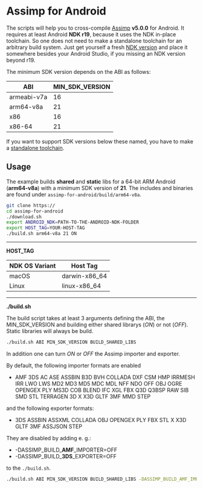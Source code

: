 # Assimp for Android
The scripts will help you to cross-compile [Assimp](https://github.com/assimp/assimp) **v5.0.0** for Android.
It requires at least Android **NDK r19**, because it uses the NDK in-place toolchain. So one does not need to make a standalone toolchain for an arbitrary build system.
Just get yourself a fresh [NDK version](https://developer.android.com/ndk/downloads) and place it somewhere besides your Android Studio, if you missing an NDK version beyond r19.

The minimum SDK version depends on the ABI as follows:

| ABI | MIN_SDK_VERSION |
|--|--|
| armeabi-v7a | 16 |
| arm64-v8a | 21 |
| x86 | 16 |
| x86-64 | 21 |
 
 If you want to support SDK versions below these named, you have to make a [standalone toolchain](https://developer.android.com/ndk/guides/standalone_toolchain).

## Usage

The example builds **shared** and **static** libs for a 64-bit ARM Android (**arm64-v8a**) with a minimum SDK version of **21**. The includes and binaries are found under `assimp-for-android/build/arm64-v8a`.
```bash
git clone https://
cd assimp-for-android
./download.sh
export ANDROID_NDK=PATH-TO-THE-ANDROID-NDK-FOLDER
export HOST_TAG=YOUR-HOST-TAG
./build.sh arm64-v8a 21 ON
```

___
**HOST_TAG**

| NDK OS Variant | Host Tag |
|--|--|
| macOS | darwin-x86_64 |
| Linux | linux-x86_64 |

___
**./build.sh**

The build script takes at least 3 arguments defining the ABI, the  MIN_SDK_VERSION and building either shared librarys (*ON*) or not (*OFF*). Static libraries will always be build.
``` bash
./build.sh ABI MIN_SDK_VERSION BUILD_SHARED_LIBS
```

In addition one can turn *ON* or *OFF* the Assimp importer and exporter.

By default, the following importer formats are enabled
- AMF 3DS AC ASE ASSBIN B3D BVH COLLADA DXF CSM HMP IRRMESH IRR LWO LWS MD2 MD3 MD5 MDC MDL NFF NDO OFF OBJ OGRE OPENGEX PLY MS3D COB BLEND IFC XGL FBX Q3D Q3BSP RAW SIB SMD STL TERRAGEN 3D X X3D GLTF 3MF MMD STEP

and the following exporter formats:
- 3DS ASSBIN ASSXML COLLADA OBJ OPENGEX PLY FBX STL X X3D GLTF 3MF ASSJSON STEP

They are disabled by adding e. g.:
- -DASSIMP_BUILD_**AMF**_IMPORTER=OFF
- -DASSIMP_BUILD_**3DS**_EXPORTER=OFF

to the `./build.sh`.

``` bash
./build.sh ABI MIN_SDK_VERSION BUILD_SHARED_LIBS -DASSIMP_BUILD_AMF_IMPORTER=OFF -DASSIMP_BUILD_3DS_EXPORTER=OFF
```

